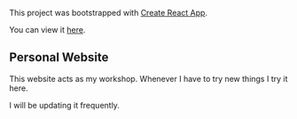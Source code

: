 This project was bootstrapped with [Create React App](https://github.com/facebook/create-react-app).

You can view it [here](https://harjit.herokuapp.com).


## Personal Website

This website acts as my workshop. Whenever I have to try new things I try it here. 

I will be updating it frequently.

